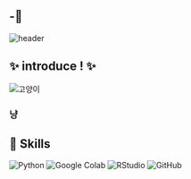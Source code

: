 ## -👋
![header]([https://capsule-render.vercel.app/api?type=waving&color=timeAuto&height=360&text=Hello+%21+%F0%9F%8E%88&fontSize=70&fontAlign=50&fontAlignY=50&desc=jisu+repositories&descSize=20&descAlign=50&descAlignY=60](https://capsule-render.vercel.app/api?type=waving&height=300&color=gradient&text=Hi,%20I'm%20jisu😺&fontAlignY=41))

## ✨ introduce ! ✨
![고양이](https://i.imgur.com/ntr1vY2.png)
### 냥
## 🔨 Skills
![Python](https://img.shields.io/badge/python-FD5750.svg?&style=for-the-badge&logo=python&logoColor=white) ![Google Colab](https://img.shields.io/badge/googlecolab-F9AB00.svg?&style=for-the-badge&logo=googlecolab&logoColor=white) ![RStudio](https://img.shields.io/badge/rstudio-75AADB.svg?&style=for-the-badge&logo=rstudio&logoColor=white)  ![GitHub](https://img.shields.io/badge/github-181717.svg?&style=for-the-badge&logo=github&logoColor=white)  

<!--
**jiisuuyaa/jiisuuyaa** is a ✨ _special_ ✨ repository because its `README.md` (this file) appears on your GitHub profile.




- 🔭 I’m currently working on ...
- 🌱 I’m currently learning ...
- 👯 I’m looking to collaborate on ...
- 🤔 I’m looking for help with ...
- 💬 Ask me about ...
- 📫 How to reach me: 
- 😄 Pronouns: ...
- ⚡ Fun fact: ...
-->

